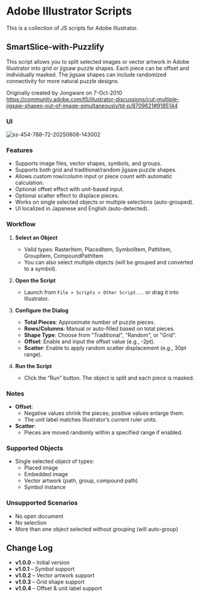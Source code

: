 # Adobe Illustrator Scripts

This is a collection of JS scripts for Adobe Illustrator. 

## SmartSlice-with-Puzzlify

This script allows you to split selected images or vector artwork in Adobe Illustrator into grid or jigsaw puzzle shapes. Each piece can be offset and individually masked. The jigsaw shapes can include randomized connectivity for more natural puzzle designs.

Originally created by Jongware on 7-Oct-2010
https://community.adobe.com/t5/illustrator-discussions/cut-multiple-jigsaw-shapes-out-of-image-simultaneously/td-p/8709621#9185144

### UI

![ss-454-788-72-20250608-143002](https://github.com/user-attachments/assets/cf662f6e-e462-48d7-8b47-e326673dc062)


### Features

- Supports image files, vector shapes, symbols, and groups.
- Supports both grid and traditional/random jigsaw puzzle shapes.
- Allows custom row/column input or piece count with automatic calculation.
- Optional offset effect with unit-based input.
- Optional scatter effect to displace pieces.
- Works on single selected objects or multiple selections (auto-grouped).
- UI localized in Japanese and English (auto-detected).

### Workflow

1. **Select an Object**
   - Valid types: RasterItem, PlacedItem, SymbolItem, PathItem, GroupItem, CompoundPathItem
   - You can also select multiple objects (will be grouped and converted to a symbol).

2. **Open the Script**
   - Launch from `File > Scripts > Other Script...` or drag it into Illustrator.

3. **Configure the Dialog**
   - **Total Pieces**: Approximate number of puzzle pieces.
   - **Rows/Columns**: Manual or auto-filled based on total pieces.
   - **Shape Type**: Choose from "Traditional", "Random", or "Grid".
   - **Offset**: Enable and input the offset value (e.g., -2pt).
   - **Scatter**: Enable to apply random scatter displacement (e.g., 30pt range).

4. **Run the Script**
   - Click the “Run” button. The object is split and each piece is masked.

### Notes

- **Offset**:
  - Negative values shrink the pieces; positive values enlarge them.
  - The unit label matches Illustrator’s current ruler units.
- **Scatter**:
  - Pieces are moved randomly within a specified range if enabled.

### Supported Objects

- Single selected object of types:
  - Placed image
  - Embedded image
  - Vector artwork (path, group, compound path)
  - Symbol instance

### Unsupported Scenarios

- No open document
- No selection
- More than one object selected without grouping (will auto-group)

## Change Log
- **v1.0.0** – Initial version
- **v1.0.1** – Symbol support
- **v1.0.2** – Vector artwork support
- **v1.0.3** – Grid shape support
- **v1.0.4** – Offset & unit label support
